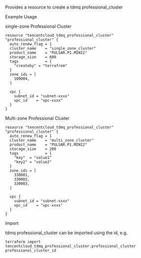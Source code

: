 Provides a resource to create a tdmq professional_cluster

Example Usage

single-zone Professional Cluster

```hcl
resource "tencentcloud_tdmq_professional_cluster" "professional_cluster" {
  auto_renew_flag = 1
  cluster_name    = "single_zone_cluster"
  product_name    = "PULSAR.P1.MINI2"
  storage_size    = 600
  tags            = {
    "createby" = "terrafrom"
  }
  zone_ids = [
    100004,
  ]

  vpc {
    subnet_id = "subnet-xxxx"
    vpc_id    = "vpc-xxxx"
  }
}
```

Multi-zone Professional Cluster

```hcl
resource "tencentcloud_tdmq_professional_cluster" "professional_cluster" {
  auto_renew_flag = 1
  cluster_name    = "multi_zone_cluster"
  product_name    = "PULSAR.P1.MINI2"
  storage_size    = 200
  tags            = {
    "key"  = "value1"
    "key2" = "value2"
  }
  zone_ids = [
    330001,
    330002,
    330003,
  ]

  vpc {
    subnet_id = "subnet-xxxx"
    vpc_id    = "vpc-xxxx"
  }
}
```

Import

tdmq professional_cluster can be imported using the id, e.g.

```
terraform import tencentcloud_tdmq_professional_cluster.professional_cluster professional_cluster_id
```